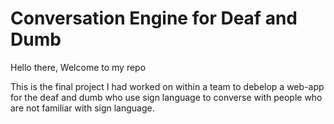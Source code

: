 # Conversation Engine for Deaf and Dumb

Hello there,
Welcome to my repo

This is the final project I had worked on within a team to debelop a web-app for the deaf and dumb who use sign language to converse with people who are not familiar with sign language.
